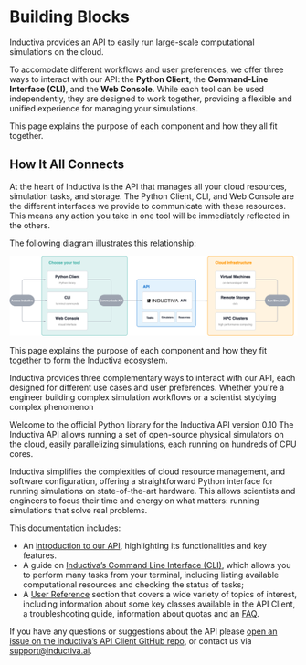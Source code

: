# Building Blocks

Inductiva provides an API to easily run large-scale computational simulations on the cloud.

To accomodate different workflows and user preferences, we offer three ways to interact with our API: the **Python Client**, the **Command-Line Interface (CLI)**, and the **Web Console**. While each tool can be used independently, they are designed to work together, providing a flexible and unified experience for managing your simulations.

This page explains the purpose of each component and how they all fit together.

## How It All Connects

At the heart of Inductiva is the API that manages all your cloud resources, simulation tasks, and storage. The Python Client, CLI, and Web Console are the different interfaces we provide to communicate with these resources. This means any action you take in one tool will be immediately reflected in the others.

The following diagram illustrates this relationship:

![Building Blocks](../_static/building_blocks.png)

This page explains the purpose of each component and how they fit together to form the Inductiva ecosystem.

Inductiva provides three complementary ways to interact with our API, each designed for different use cases and user preferences. Whether you're a engineer building complex simulation workflows or a scientist stydying complex phenomenon

Welcome to the official Python library for the Inductiva API version 0.10
The Inductiva API allows running a set of open-source physical
simulators on the cloud, easily parallelizing simulations, each running
on hundreds of CPU cores.

Inductiva simplifies the complexities of cloud resource management, and software
configuration, offering a straightforward Python interface for running simulations
on state-of-the-art hardware. This allows scientists and engineers to focus their
time and energy on what matters: running simulations that solve real problems.

This documentation includes:

- An [introduction to our API](../intro/how_it_works.md), highlighting its functionalities and key features.
- A guide on [Inductiva’s Command Line Interface (CLI)](../CLI/index.md), which
allows you to perform many tasks from your terminal, including listing available
computational resources and checking the status of tasks;
- A [User Reference](./computational_resources/index.md) section
that covers a wide variety of topics of interest, including information about
some key classes available in the API Client, a troubleshooting guide, information
about quotas and an [FAQ](../FAQ/index.md).

If you have any questions or suggestions about the API please
[open an issue on the inductiva’s API Client GitHub repo](https://github.com/inductiva/inductiva/issues),
or contact us via [support@inductiva.ai](mailto:support@inductiva.ai).
